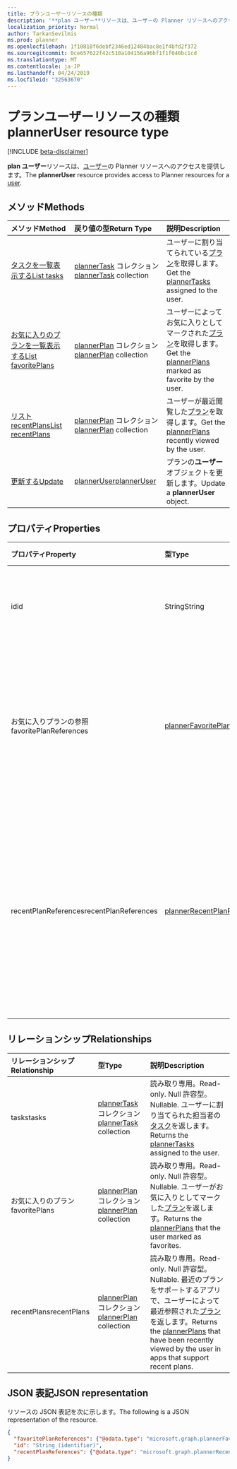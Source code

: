 ```yaml
---
title: プランユーザーリソースの種類
description: '**plan ユーザー**リソースは、ユーザーの Planner リソースへのアクセスを提供します。 '
localization_priority: Normal
author: TarkanSevilmis
ms.prod: planner
ms.openlocfilehash: 1f10810f6debf2346ed12484bac8e1f4bfd2f372
ms.sourcegitcommit: 0ce657622f42c510a104156a96bf1f1f040bc1cd
ms.translationtype: MT
ms.contentlocale: ja-JP
ms.lasthandoff: 04/24/2019
ms.locfileid: "32563670"
---
```

# <a name="planneruser-resource-type"></a><span data-ttu-id="52da6-103">プランユーザーリソースの種類</span><span class="sxs-lookup"><span data-stu-id="52da6-103">plannerUser resource type</span></span>

[!INCLUDE [beta-disclaimer](../../includes/beta-disclaimer.md)]

<span data-ttu-id="52da6-104">**plan ユーザー**リソースは、[ユーザー](user.md)の Planner リソースへのアクセスを提供します。</span><span class="sxs-lookup"><span data-stu-id="52da6-104">The **plannerUser** resource provides access to Planner resources for a [user](user.md).</span></span> 


## <a name="methods"></a><span data-ttu-id="52da6-105">メソッド</span><span class="sxs-lookup"><span data-stu-id="52da6-105">Methods</span></span>

| <span data-ttu-id="52da6-106">メソッド</span><span class="sxs-lookup"><span data-stu-id="52da6-106">Method</span></span>           | <span data-ttu-id="52da6-107">戻り値の型</span><span class="sxs-lookup"><span data-stu-id="52da6-107">Return Type</span></span>    |<span data-ttu-id="52da6-108">説明</span><span class="sxs-lookup"><span data-stu-id="52da6-108">Description</span></span>|
|:---------------|:--------|:----------|
|[<span data-ttu-id="52da6-109">タスクを一覧表示する</span><span class="sxs-lookup"><span data-stu-id="52da6-109">List tasks</span></span>](../api/planneruser-list-tasks.md) |<span data-ttu-id="52da6-110">[plannerTask](plannertask.md) コレクション</span><span class="sxs-lookup"><span data-stu-id="52da6-110">[plannerTask](plannertask.md) collection</span></span>| <span data-ttu-id="52da6-111">ユーザーに割り当てられている[プラン](plannertask.md)を取得します。</span><span class="sxs-lookup"><span data-stu-id="52da6-111">Get the [plannerTasks](plannertask.md) assigned to the user.</span></span>|
|[<span data-ttu-id="52da6-112">お気に入りのプランを一覧表示する</span><span class="sxs-lookup"><span data-stu-id="52da6-112">List favoritePlans</span></span>](../api/planneruser-list-favoriteplans.md) |<span data-ttu-id="52da6-113">[plannerPlan](plannerplan.md) コレクション</span><span class="sxs-lookup"><span data-stu-id="52da6-113">[plannerPlan](plannerplan.md) collection</span></span>| <span data-ttu-id="52da6-114">ユーザーによってお気に入りとしてマークされた[プラン](plannerplan.md)を取得します。</span><span class="sxs-lookup"><span data-stu-id="52da6-114">Get the [plannerPlans](plannerplan.md) marked as favorite by the user.</span></span>|
|[<span data-ttu-id="52da6-115">リスト recentPlans</span><span class="sxs-lookup"><span data-stu-id="52da6-115">List recentPlans</span></span>](../api/planneruser-list-recentplans.md) |<span data-ttu-id="52da6-116">[plannerPlan](plannerplan.md) コレクション</span><span class="sxs-lookup"><span data-stu-id="52da6-116">[plannerPlan](plannerplan.md) collection</span></span>| <span data-ttu-id="52da6-117">ユーザーが最近閲覧した[プラン](plannerplan.md)を取得します。</span><span class="sxs-lookup"><span data-stu-id="52da6-117">Get the [plannerPlans](plannerplan.md) recently viewed by the user.</span></span>|
|[<span data-ttu-id="52da6-118">更新する</span><span class="sxs-lookup"><span data-stu-id="52da6-118">Update</span></span>](../api/planneruser-update.md) | [<span data-ttu-id="52da6-119">plannerUser</span><span class="sxs-lookup"><span data-stu-id="52da6-119">plannerUser</span></span>](planneruser.md)| <span data-ttu-id="52da6-120">プランの**ユーザー**オブジェクトを更新します。</span><span class="sxs-lookup"><span data-stu-id="52da6-120">Update a **plannerUser** object.</span></span> |


## <a name="properties"></a><span data-ttu-id="52da6-121">プロパティ</span><span class="sxs-lookup"><span data-stu-id="52da6-121">Properties</span></span>
| <span data-ttu-id="52da6-122">プロパティ</span><span class="sxs-lookup"><span data-stu-id="52da6-122">Property</span></span>     | <span data-ttu-id="52da6-123">型</span><span class="sxs-lookup"><span data-stu-id="52da6-123">Type</span></span>   |<span data-ttu-id="52da6-124">説明</span><span class="sxs-lookup"><span data-stu-id="52da6-124">Description</span></span>|
|:---------------|:--------|:----------|
|<span data-ttu-id="52da6-125">id</span><span class="sxs-lookup"><span data-stu-id="52da6-125">id</span></span>|<span data-ttu-id="52da6-126">String</span><span class="sxs-lookup"><span data-stu-id="52da6-126">String</span></span>| <span data-ttu-id="52da6-127">読み取り専用。</span><span class="sxs-lookup"><span data-stu-id="52da6-127">Read-only.</span></span> <span data-ttu-id="52da6-128">プランユーザーの識別子</span><span class="sxs-lookup"><span data-stu-id="52da6-128">Identifier of the plannerUser</span></span>|
|<span data-ttu-id="52da6-129">お気に入りプランの参照</span><span class="sxs-lookup"><span data-stu-id="52da6-129">favoritePlanReferences</span></span>|[<span data-ttu-id="52da6-130">plannerFavoritePlanReferenceCollection</span><span class="sxs-lookup"><span data-stu-id="52da6-130">plannerFavoritePlanReferenceCollection</span></span>](plannerfavoriteplanreferencecollection.md)| <span data-ttu-id="52da6-131">ユーザーがお気に入りとしてマークしたプランへの参照を含むコレクション。</span><span class="sxs-lookup"><span data-stu-id="52da6-131">A collection containing the references to the plans that the user has marked as favorites.</span></span>|
|<span data-ttu-id="52da6-132">recentPlanReferences</span><span class="sxs-lookup"><span data-stu-id="52da6-132">recentPlanReferences</span></span>|[<span data-ttu-id="52da6-133">plannerRecentPlanReferenceCollection</span><span class="sxs-lookup"><span data-stu-id="52da6-133">plannerRecentPlanReferenceCollection</span></span>](plannerrecentplanreferencecollection.md)| <span data-ttu-id="52da6-134">最近のプランをサポートするアプリで、ユーザーが最近表示したプランへの参照を含むコレクション。</span><span class="sxs-lookup"><span data-stu-id="52da6-134">A collection containing references to the plans that were viewed recently by the user in apps that support recent plans.</span></span>|

## <a name="relationships"></a><span data-ttu-id="52da6-135">リレーションシップ</span><span class="sxs-lookup"><span data-stu-id="52da6-135">Relationships</span></span>
| <span data-ttu-id="52da6-136">リレーションシップ</span><span class="sxs-lookup"><span data-stu-id="52da6-136">Relationship</span></span> | <span data-ttu-id="52da6-137">型</span><span class="sxs-lookup"><span data-stu-id="52da6-137">Type</span></span>   |<span data-ttu-id="52da6-138">説明</span><span class="sxs-lookup"><span data-stu-id="52da6-138">Description</span></span>|
|:---------------|:--------|:----------|
|<span data-ttu-id="52da6-139">tasks</span><span class="sxs-lookup"><span data-stu-id="52da6-139">tasks</span></span>|<span data-ttu-id="52da6-140">[plannerTask](plannertask.md) コレクション</span><span class="sxs-lookup"><span data-stu-id="52da6-140">[plannerTask](plannertask.md) collection</span></span>| <span data-ttu-id="52da6-141">読み取り専用。</span><span class="sxs-lookup"><span data-stu-id="52da6-141">Read-only.</span></span> <span data-ttu-id="52da6-142">Null 許容型。</span><span class="sxs-lookup"><span data-stu-id="52da6-142">Nullable.</span></span> <span data-ttu-id="52da6-143">ユーザーに割り当てられた担当者の[タスク](plannertask.md)を返します。</span><span class="sxs-lookup"><span data-stu-id="52da6-143">Returns the [plannerTasks](plannertask.md) assigned to the user.</span></span>|
|<span data-ttu-id="52da6-144">お気に入りのプラン</span><span class="sxs-lookup"><span data-stu-id="52da6-144">favoritePlans</span></span>|<span data-ttu-id="52da6-145">[plannerPlan](plannerplan.md) コレクション</span><span class="sxs-lookup"><span data-stu-id="52da6-145">[plannerPlan](plannerplan.md) collection</span></span>| <span data-ttu-id="52da6-146">読み取り専用。</span><span class="sxs-lookup"><span data-stu-id="52da6-146">Read-only.</span></span> <span data-ttu-id="52da6-147">Null 許容型。</span><span class="sxs-lookup"><span data-stu-id="52da6-147">Nullable.</span></span> <span data-ttu-id="52da6-148">ユーザーがお気に入りとしてマークした[プラン](plannerplan.md)を返します。</span><span class="sxs-lookup"><span data-stu-id="52da6-148">Returns the [plannerPlans](plannerplan.md) that the user marked as favorites.</span></span>|
|<span data-ttu-id="52da6-149">recentPlans</span><span class="sxs-lookup"><span data-stu-id="52da6-149">recentPlans</span></span>|<span data-ttu-id="52da6-150">[plannerPlan](plannerplan.md) コレクション</span><span class="sxs-lookup"><span data-stu-id="52da6-150">[plannerPlan](plannerplan.md) collection</span></span>| <span data-ttu-id="52da6-151">読み取り専用。</span><span class="sxs-lookup"><span data-stu-id="52da6-151">Read-only.</span></span> <span data-ttu-id="52da6-152">Null 許容型。</span><span class="sxs-lookup"><span data-stu-id="52da6-152">Nullable.</span></span> <span data-ttu-id="52da6-153">最近のプランをサポートするアプリで、ユーザーによって最近参照された[プラン](plannerplan.md)を返します。</span><span class="sxs-lookup"><span data-stu-id="52da6-153">Returns the [plannerPlans](plannerplan.md) that have been recently viewed by the user in apps that support recent plans.</span></span> |

## <a name="json-representation"></a><span data-ttu-id="52da6-154">JSON 表記</span><span class="sxs-lookup"><span data-stu-id="52da6-154">JSON representation</span></span>
<span data-ttu-id="52da6-155">リソースの JSON 表記を次に示します。</span><span class="sxs-lookup"><span data-stu-id="52da6-155">The following is a JSON representation of the resource.</span></span>

<!-- {
  "blockType": "resource",
  "optionalProperties": [

  ],
  "keyProperty": "id",
  "baseType":"microsoft.graph.entity",  
  "@odata.type": "microsoft.graph.plannerUser"
}-->

```json
{
  "favoritePlanReferences": {"@odata.type": "microsoft.graph.plannerFavoritePlanReferenceCollection"},
  "id": "String (identifier)",
  "recentPlanReferences": {"@odata.type": "microsoft.graph.plannerRecentPlanReferenceCollection"}
}

```

<!-- uuid: 8fcb5dbc-d5aa-4681-8e31-b001d5168d79
2015-10-25 14:57:30 UTC -->
<!--
{
  "type": "#page.annotation",
  "description": "plannerUser resource",
  "keywords": "",
  "section": "documentation",
  "tocPath": "",
  "suppressions": []
}
-->
